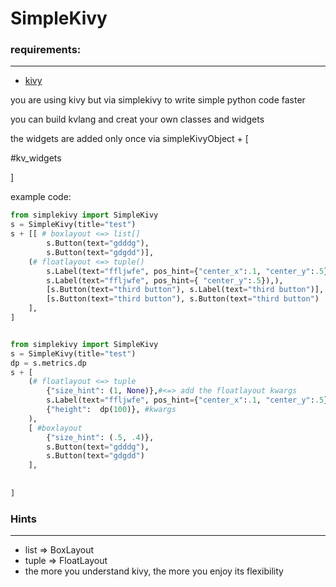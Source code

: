 # SimpleKivy

### requirements:
-------
* [kivy]("https://github.com/kivy/kivy") 


you are using kivy but via simplekivy to write simple python code faster

you can build kvlang and creat your own classes and widgets

the widgets are added only once via simpleKivyObject + [

#kv_widgets

]

example code:
```python
from simplekivy import SimpleKivy
s = SimpleKivy(title="test")
s + [[ # boxlayout <=> list[]
        s.Button(text="gdddg"),
        s.Button(text="gdgdd")],
    (# floatlayout <=> tuple()
        s.Label(text="ffljwfe", pos_hint={"center_x":.1, "center_y":.5}),
        s.Label(text="ffljwfe", pos_hint={ "center_y":.5}),),
        [s.Button(text="third button"), s.Label(text="third button")],
        [s.Button(text="third button"), s.Button(text="third button")
    ],
]

```

```python

from simplekivy import SimpleKivy
s = SimpleKivy(title="test")
dp = s.metrics.dp
s + [
    (# floatlayout <=> tuple
        {"size_hint": (1, None)},#<=> add the floatlayout kwargs
        s.Label(text="ffljwfe", pos_hint={"center_x":.1, "center_y":.5}),
        {"height":  dp(100)}, #kwargs
    ),
    [ #boxlayout
        {"size_hint": (.5, .4)},
        s.Button(text="gdddg"),
        s.Button(text="gdgdd")
    ],
    
 
]


```

### Hints
------

- list => BoxLayout
- tuple => FloatLayout
- the more you understand kivy, the more you enjoy its flexibility


